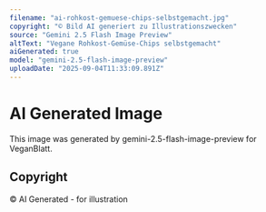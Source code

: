 ```yaml
---
filename: "ai-rohkost-gemuese-chips-selbstgemacht.jpg"
copyright: "© Bild AI generiert zu Illustrationszwecken"
source: "Gemini 2.5 Flash Image Preview"
altText: "Vegane Rohkost-Gemüse-Chips selbstgemacht"
aiGenerated: true
model: "gemini-2.5-flash-image-preview"
uploadDate: "2025-09-04T11:33:09.891Z"
---
```


# AI Generated Image

This image was generated by gemini-2.5-flash-image-preview for VeganBlatt.

## Copyright
© AI Generated - for illustration

